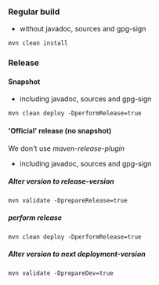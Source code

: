 ### Regular build

* without javadoc, sources and gpg-sign

`mvn clean install`

### Release

#### Snapshot

* including javadoc, sources and gpg-sign

`mvn clean deploy -DperformRelease=true`

#### 'Official' release (no snapshot)

We don't use *maven-release-plugin*

* including javadoc, sources and gpg-sign

##### Alter version to release-version

`mvn validate -DprepareRelease=true`

##### perform release

`mvn clean deploy -DperformRelease=true`

##### Alter version to next deployment-version

`mvn validate -DprepareDev=true`
